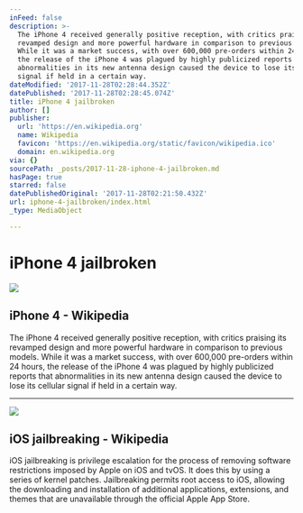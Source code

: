 ```yaml
---
inFeed: false
description: >-
  The iPhone 4 received generally positive reception, with critics praising its
  revamped design and more powerful hardware in comparison to previous models.
  While it was a market success, with over 600,000 pre-orders within 24 hours,
  the release of the iPhone 4 was plagued by highly publicized reports that
  abnormalities in its new antenna design caused the device to lose its cellular
  signal if held in a certain way.
dateModified: '2017-11-28T02:28:44.352Z'
datePublished: '2017-11-28T02:28:45.074Z'
title: iPhone 4 jailbroken
author: []
publisher:
  url: 'https://en.wikipedia.org'
  name: Wikipedia
  favicon: 'https://en.wikipedia.org/static/favicon/wikipedia.ico'
  domain: en.wikipedia.org
via: {}
sourcePath: _posts/2017-11-28-iphone-4-jailbroken.md
hasPage: true
starred: false
datePublishedOriginal: '2017-11-28T02:21:50.432Z'
url: iphone-4-jailbroken/index.html
_type: MediaObject

---
```

# iPhone 4 jailbroken

<article style=""><img src="https://s3-us-west-2.amazonaws.com/the-grid-img/p/5c5e871bf8a1f49a5a61cf12e9b0033a6dbe53c9.png" /><h1>iPhone 4 - Wikipedia</h1><p>The iPhone 4 received generally positive reception, with critics praising its revamped design and more powerful hardware in comparison to previous models. While it was a market success, with over 600,000 pre-orders within 24 hours, the release of the iPhone 4 was plagued by highly publicized reports that abnormalities in its new antenna design caused the device to lose its cellular signal if held in a certain way.</p></article>

---

<article style=""><img src="https://s3-us-west-2.amazonaws.com/the-grid-img/p/6259f490aa3bffc571c27eab101d9a4eec6d4fbe.png" /><h1>iOS jailbreaking - Wikipedia</h1><p>iOS jailbreaking is privilege escalation for the process of removing software restrictions imposed by Apple on iOS and tvOS. It does this by using a series of kernel patches. Jailbreaking permits root access to iOS, allowing the downloading and installation of additional applications, extensions, and themes that are unavailable through the official Apple App Store.</p></article>